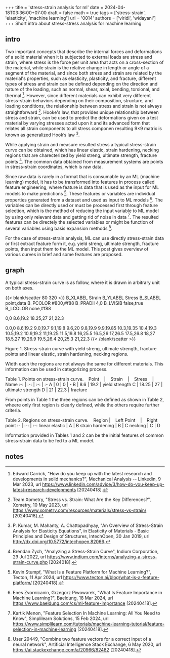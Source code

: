 +++
title = 'stress-strain analysis for ml'
date = 2024-04-18T03:36:00+07:00
draft = false
math = true
tags = ['stress-strain', 'elasticity', 'machine learning']
url = '0014'
authors = ['viridi', 'widayani']
+++
Short intro about stress-stress analysis for machine learning <!--more-->


## intro
Two important concepts that describe the internal forces and deformations of a solid material when it is subjected to external loads are stress and strain, where stress is the force per unit area that acts on a cross-section of the material, while strain is the relative change in length or angle of a segment of the material, and since both stress and strain are related by the material's properties, such as elasticity, plasticity, and fracture, different types of stress and strain can be defined depending on the direction and nature of the loading, such as normal, shear, axial, bending, torsional, and thermal [^carrick_2023]. However, since different materials can exhibit very different stress-strain behaviors depending on their composition, structure, and loading conditions, the relationship between stress and strain is not always straightforward [^xometryteam_2023]. Hooke's law, that provides unique relationship between stress and strain, can be used to predict the deformations given on a test material by varying stresses acted upon it and its advanced form that relates all strain components to all stress componen resulting 9&times;9 matrix is known as generalized Hook’s law [^kumar_2019].

While applying strain and measure resulted stress a typical stress-strain curve can be obtained, which has linear elastic, strain hardening, necking regions that are charecterized by yield streng, ultimate strength, fracture points [^zych_2022]. The common data obtained from measurement systems are points in stress-strain coordinates, which is raw data.

Since raw data is rarely in a format that is consumable by an ML (machine learning) model, it has to be transformed into features in process called feature engineering, where feature is data that is used as the input for ML models to make predictions [^stumpf_2024]. These features or variables are individual properties generated from a dataset and used as input to ML models [^zvornicanin_2024]. The variables can be directly used or must be processed first through feature selection, which is the method of reducing the input variable to ML model by using only relevant data and getting rid of noise in data [^menon_2024]. The resulted features can be directely the selected variables or might be function of several variables using basis expansion methods [^user29449_2020].

For the case of stress-strain analysis, ML can use directly stress-strain data or first extract feature form it, e.g. yield streng, ultimate strength, fracture points, then input them to the ML model. This post gives overview of various curves in brief and some features are proposed.


## graph
A typical stress-strain curve is as follow, where it is drawn in arbitrary unit on both axes.

{{< blank/scatter 80 320 >}}
B_XLABEL Strain
B_YLABEL Stress
B_SLABEL point,data
B_PCOLOR #800,#f88
B_PRADII 4,0
B_LVISIB false,true
B_LCOLOR none,#f88

0,0
8.6,19.2
18.25,27
21,22.3

0.0,0
8.6,19.2
9.0,19.7
9.1,19.8
9.6,20
9.8,19.9
9.9,19.85
10.3,19.35
10.4,19.3
10.5,19.2
10.9,19.2
11,19.25
11.5,19.8
16,25.5
16.5,26
17,26.5
17.5,26.8
18,27
18.5,27
19,26.9
19.5,26.4
20,25.3
21,22.3
{{< /blank/scatter >}}

Figure 1. Stress-strain curve with yield streng, ultimate strength, fracture points and linear elastic, strain hardening, necking regions. 

Width each the regions are not always the same for different materials. This information can be used in categorizing process.

Table 1. Points on stress-strain curve.
&nbsp;&nbsp; Point &nbsp;&nbsp; | &nbsp;&nbsp; Strain &nbsp;&nbsp; | &nbsp;&nbsp; Stress &nbsp;&nbsp; | &nbsp;&nbsp;&nbsp;&nbsp; Name
:-: | :-: | :-: | :-
A | 0 | 0 | -
B | 8.6 | 19.2 | yield strength
C | 18.25 | 27 | ultimate strength
D | 21 | 22.3 | fracture

From points in Table 1 the three regions can be defined as shown in Table 2, wheere only first region is clearly defined, while the others require further criteria.

Table 2. Regions on stress-strain curve.
&nbsp;&nbsp; Region | &nbsp;&nbsp;  Left Point &nbsp;&nbsp; | &nbsp;&nbsp; Right point
:- | :-: | :-:
linear elastic | A | B
strain hardening | B | C
necking | C | D

Information provided in Tables 1 and 2 can be the initial features of common stress-strain data to be fed to a ML model.


## notes
[^carrick_2023]: Edward Carrick, "How do you keep up with the latest research and developments in solid mechanics?", Mechanical Analysis -- Linkedin, 9 Mar 2023, url https://www.linkedin.com/advice/3/how-do-you-keep-up-latest-research-developments [20240418].
[^kumar_2019]: P. Kumar, M. Mahanty, A. Chattopadhyay, "An Overview of Stress-Strain Analysis for Elasticity Equations", in Elasticity of Materials - Basic Principles and Design of Structures, IntechOpen, 30 Jan 2019, url http://dx.doi.org/10.5772/intechopen.82066.
[^menon_2024]: Kartik Menon, "Feature Selection In Machine Learning: All You Need to Know", Simplilearn Solutions, 15 Feb 2024, url https://www.simplilearn.com/tutorials/machine-learning-tutorial/feature-selection-in-machine-learning [20240418].
[^stumpf_2024]: Kevin Stumpf, "What Is a Feature Platform for Machine Learning?", Tecton, 11 Apr 2024, url https://www.tecton.ai/blog/what-is-a-feature-platform/ [20240418].
[^user29449_2020]: User 29449, "Combine two feature vectors for a correct input of a neural network", Artificial Intelligence Stack Exchange, 6 May 2020, url https://ai.stackexchange.com/a/20966/82482 [20240418].
[^xometryteam_2023]: Team Xometry, "Stress vs. Strain: What Are the Key Differences?", Xometry, 10 May 2023, url https://www.xometry.com/resources/materials/stress-vs-strain/ [20240418].
[^zvornicanin_2024]: Enes Zvornicanin, Grzegorz Piwowarek, "What Is Feature Importance in Machine Learning?", Baeldung, 18 Mar 2024, url https://www.baeldung.com/cs/ml-feature-importance [20240418].
[^zych_2022]: Brendan Zych, "Analyzing a Stress-Strain Curve", Indium Corporation, 29 Jul 2022, url https://www.indium.com/interns/analyzing-a-stress-strain-curve.php [2024018].
